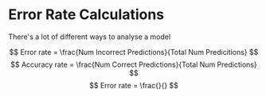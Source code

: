 # Error Rate Calculations
There's a lot of different ways to analyse a model 

$$ Error rate = \frac{Num Incorrect Predictions}{Total Num Predicitions} $$
$$ Accuracy rate = \frac{Num Correct Predictions}{Total Num Predictions} $$
$$ Error rate = \frac{}{} $$
